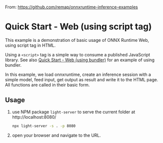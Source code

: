 From:
https://github.com/remap/onnxruntime-inference-examples



# Quick Start - Web (using script tag)

This example is a demonstration of basic usage of ONNX Runtime Web, using script tag in HTML.

Using a `<script>` tag is a simple way to consume a published JavaScript library. See also [Quick Start - Web (using bundler)](../quick-start_onnxruntime-web-bundler) for an example of using bundler.

In this example, we load onnxruntime, create an inference session with a simple model, feed input, get output as result and write it to the HTML page. All functions are called in their basic form.

## Usage

1. use NPM package `light-server` to serve the current folder at http://localhost:8080/
   ```sh
   npx light-server -s . -p 8080
   ```

2. open your browser and navigate to the URL.